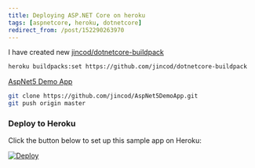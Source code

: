```yaml
---
title: Deploying ASP.NET Core on heroku
tags: [aspnetcore, heroku, dotnetcore]
redirect_from: /post/152290263970
---
```

I have created new [jincod/dotnetcore-buildpack](https://github.com/jincod/dotnetcore-buildpack)

```bash
heroku buildpacks:set https://github.com/jincod/dotnetcore-buildpack
```

[AspNet5 Demo App](https://github.com/jincod/AspNet5DemoApp)

```bash
git clone https://github.com/jincod/AspNet5DemoApp.git
git push origin master
```

### Deploy to Heroku

Click the button below to set up this sample app on Heroku:

[![Deploy](https://www.herokucdn.com/deploy/button.svg)](https://heroku.com/deploy?template=https://github.com/jincod/AspNet5DemoApp)
